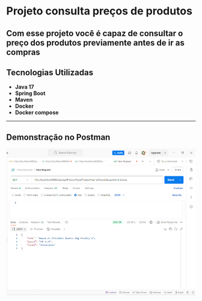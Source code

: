 # Projeto consulta preços de produtos

## Com esse projeto você é capaz de consultar o preço dos produtos previamente antes de ir as compras

## Tecnologias Utilizadas

- **Java 17**
- **Spring Boot**
- **Maven**
- **Docker**
- **Docker compose**

---
## Demonstração no Postman
![fotoPedido](producer/src/main/resources/primeiroWebScrapingFuncional.png)